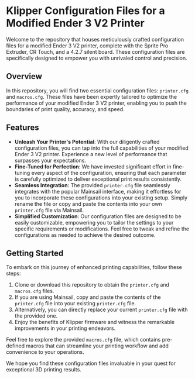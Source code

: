 # Klipper Configuration Files for a Modified Ender 3 V2 Printer

Welcome to the repository that houses meticulously crafted configuration files for a modified Ender 3 V2 printer, complete with the Sprite Pro Extruder, CR Touch, and a 4.2.7 silent board. These configuration files are specifically designed to empower you with unrivaled control and precision. 

## Overview

In this repository, you will find two essential configuration files: `printer.cfg` and `macros.cfg`. These files have been expertly tailored to optimize the performance of your modified Ender 3 V2 printer, enabling you to push the boundaries of print quality, accuracy, and speed.

## Features

- **Unleash Your Printer's Potential**: With our diligently crafted configuration files, you can tap into the full capabilities of your modified Ender 3 V2 printer. Experience a new level of performance that surpasses your expectations.
- **Fine-Tuned for Perfection**: We have invested significant effort in fine-tuning every aspect of the configuration, ensuring that each parameter is carefully optimized to deliver exceptional print results consistently.
- **Seamless Integration**: The provided `printer.cfg` file seamlessly integrates with the popular Mainsail interface, making it effortless for you to incorporate these configurations into your existing setup. Simply rename the file or copy and paste the contents into your own `printer.cfg` file via Mainsail.
- **Simplified Customization**: Our configuration files are designed to be easily customizable, empowering you to tailor the settings to your specific requirements or modifications. Feel free to tweak and refine the configurations as needed to achieve the desired outcome.

## Getting Started

To embark on this journey of enhanced printing capabilities, follow these steps:

1. Clone or download this repository to obtain the `printer.cfg` and `macros.cfg` files.
2. If you are using Mainsail, copy and paste the contents of the `printer.cfg` file into your existing `printer.cfg` file.
3. Alternatively, you can directly replace your current `printer.cfg` file with the provided one.
4. Enjoy the benefits of Klipper firmware and witness the remarkable improvements in your printing endeavors.

Feel free to explore the provided `macros.cfg` file, which contains pre-defined macros that can streamline your printing workflow and add convenience to your operations.

We hope you find these configuration files invaluable in your quest for exceptional 3D printing results.
